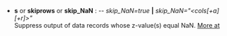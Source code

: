 - **s** or **skiprows** or **skip_NaN** : -- *skip_NaN=true* **|** *skip_NaN="<cols[+a][+r]>"*\
   Suppress output of data records whose z-value(s) equal NaN.
   [More at](https://docs.generic-mapping-tools.org/dev/gmt.html#the-s-option)